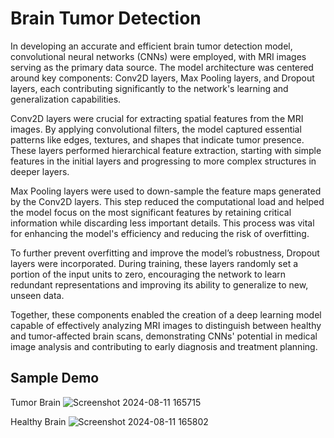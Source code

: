 
# Brain Tumor Detection

In developing an accurate and efficient brain tumor detection model, convolutional neural networks (CNNs) were employed, with MRI images serving as the primary data source. The model architecture was centered around key components: Conv2D layers, Max Pooling layers, and Dropout layers, each contributing significantly to the network's learning and generalization capabilities.

Conv2D layers were crucial for extracting spatial features from the MRI images. By applying convolutional filters, the model captured essential patterns like edges, textures, and shapes that indicate tumor presence. These layers performed hierarchical feature extraction, starting with simple features in the initial layers and progressing to more complex structures in deeper layers.

Max Pooling layers were used to down-sample the feature maps generated by the Conv2D layers. This step reduced the computational load and helped the model focus on the most significant features by retaining critical information while discarding less important details. This process was vital for enhancing the model's efficiency and reducing the risk of overfitting.

To further prevent overfitting and improve the model’s robustness, Dropout layers were incorporated. During training, these layers randomly set a portion of the input units to zero, encouraging the network to learn redundant representations and improving its ability to generalize to new, unseen data.

Together, these components enabled the creation of a deep learning model capable of effectively analyzing MRI images to distinguish between healthy and tumor-affected brain scans, demonstrating CNNs' potential in medical image analysis and contributing to early diagnosis and treatment planning.




## Sample Demo
Tumor Brain
![Screenshot 2024-08-11 165715](https://github.com/user-attachments/assets/d1e35fb7-8439-4470-bb8a-63bc2e4d38d9)

Healthy Brain
![Screenshot 2024-08-11 165802](https://github.com/user-attachments/assets/07c73b5d-a97d-4446-b6de-f45b273a7d25)


